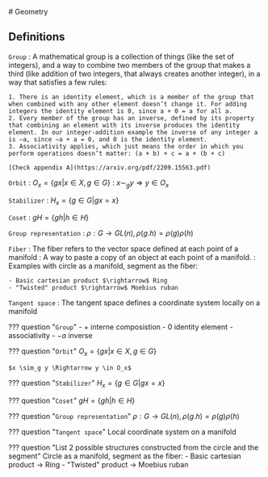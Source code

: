 # Geometry

## Definitions

`Group`
:   A mathematical group is a collection of things (like the set of integers), and a way to combine two members of the group that makes a third (like addition of two integers, that always creates another integer), in a way that satisfies a few rules:

    1. There is an identity element, which is a member of the group that when combined with any other element doesn’t change it. For adding integers the identity element is 0, since a + 0 = a for all a.
    2. Every member of the group has an inverse, defined by its property that combining an element with its inverse produces the identity element. In our integer-addition example the inverse of any integer a is −a, since −a + a = 0, and 0 is the identity element.
    3. Associativity applies, which just means the order in which you perform operations doesn’t matter: (a + b) + c = a + (b + c)

    [Check appendix A](https://arxiv.org/pdf/2209.15563.pdf)

`Orbit`
: $O_x =  \{gx | x \in X, g \in G \}$
: $x \sim_g y \Rightarrow y \in O_x$

`Stabilizer`
: $H_x =  \{g \in G | gx = x \}$

`Coset`
: $gH = \{ gh | h \in H \}$

`Group representation`
: $\rho: G \rightarrow GL(n),  \rho (g.h) = \rho(g)\rho(h)$

`Fiber`
: The fiber refers to the vector space defined at each point of a manifold
: A way to paste a copy of an object at each point of a manifold.
: Examples with circle as a manifold, segment as the fiber:

    - Basic cartesian product $\rightarrow$ Ring
    - "Twisted" product $\rightarrow$ Moebius ruban

`Tangent space`
: The tangent space defines a coordinate system locally on a manifold

??? question "`Group`"
    - $+$ interne composistion
    - $0$ identity element
    - associativity
    - $-a$ inverse

??? question "`Orbit`"
    $O_x =  \{gx | x \in X, g \in G \}$

    $x \sim_g y \Rightarrow y \in O_x$

??? question "`Stabilizer`"
    $H_x =  \{g \in G | gx = x \}$

??? question "`Coset`"
    $gH = \{ gh | h \in H \}$

??? question "`Group representation`"
    $\rho: G \rightarrow GL(n),  \rho (g.h) = \rho(g)\rho(h)$

??? question "`Tangent space`"
    Local coordinate system on a manifold

??? question "List 2 possible structures constructed from the circle and the segment"
    Circle as a manifold, segment as the fiber:
    - Basic cartesian product $\rightarrow$ Ring
    - "Twisted" product $\rightarrow$ Moebius ruban

